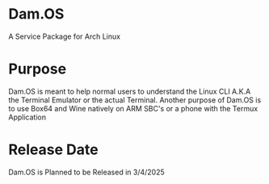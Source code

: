 # Dam.OS
A Service Package for Arch Linux


# Purpose
Dam.OS is meant to help normal users to understand the Linux CLI A.K.A the Terminal Emulator or the actual Terminal. Another purpose of Dam.OS is to use Box64 and Wine natively on ARM SBC's or a phone with the Termux Application


# Release Date
Dam.OS is Planned to be Released in 3/4/2025
